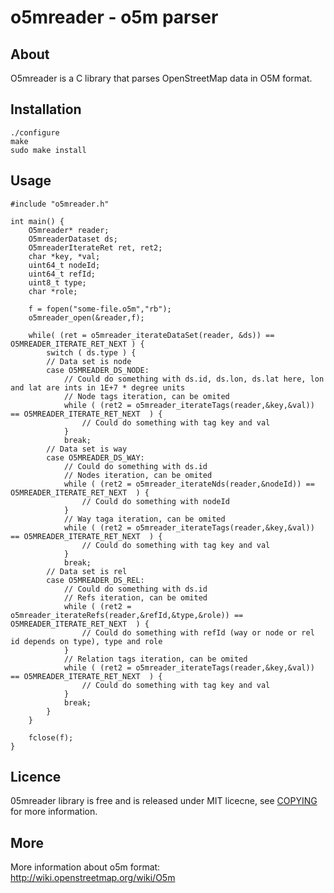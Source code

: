 # o5mreader - o5m parser


## About

O5mreader is a C library that parses OpenStreetMap data in O5M format.

## Installation

	./configure
	make
	sudo make install

## Usage

	#include "o5mreader.h"
	
	int main() {
		O5mreader* reader;
		O5mreaderDataset ds;
		O5mreaderIterateRet ret, ret2;
		char *key, *val;
		uint64_t nodeId;
		uint64_t refId;
		uint8_t type;
		char *role;
	
		f = fopen("some-file.o5m","rb");
		o5mreader_open(&reader,f);
		
		while( (ret = o5mreader_iterateDataSet(reader, &ds)) == O5MREADER_ITERATE_RET_NEXT ) {
			switch ( ds.type ) {
			// Data set is node
			case O5MREADER_DS_NODE:
				// Could do something with ds.id, ds.lon, ds.lat here, lon and lat are ints in 1E+7 * degree units
				// Node tags iteration, can be omited
				while ( (ret2 = o5mreader_iterateTags(reader,&key,&val)) == O5MREADER_ITERATE_RET_NEXT  ) {
					// Could do something with tag key and val
				}
				break;
			// Data set is way
			case O5MREADER_DS_WAY:
				// Could do something with ds.id
				// Nodes iteration, can be omited
				while ( (ret2 = o5mreader_iterateNds(reader,&nodeId)) == O5MREADER_ITERATE_RET_NEXT  ) {
					// Could do something with nodeId
				}
				// Way taga iteration, can be omited
				while ( (ret2 = o5mreader_iterateTags(reader,&key,&val)) == O5MREADER_ITERATE_RET_NEXT  ) {
					// Could do something with tag key and val
				}
				break;
			// Data set is rel
			case O5MREADER_DS_REL:
				// Could do something with ds.id
				// Refs iteration, can be omited
				while ( (ret2 = o5mreader_iterateRefs(reader,&refId,&type,&role)) == O5MREADER_ITERATE_RET_NEXT  ) {
					// Could do something with refId (way or node or rel id depends on type), type and role
				}
				// Relation tags iteration, can be omited
				while ( (ret2 = o5mreader_iterateTags(reader,&key,&val)) == O5MREADER_ITERATE_RET_NEXT  ) {
					// Could do something with tag key and val
				}
				break;
			}
		}
	
		fclose(f);
	}

## Licence

05mreader library is free and is released under MIT licecne, see [COPYING](https://github.com/bigr/o5mreader/blob/master/COPYING) for more information.

## More

More information about o5m format: <http://wiki.openstreetmap.org/wiki/O5m>
